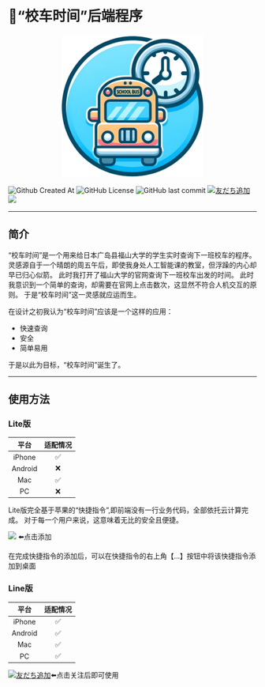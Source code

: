 # 🚌“校车时间”后端程序
<div align="center"><a href="https://github.com/JamesXiaoMo/SchoolBusTime"><img src="images/ICON.png" height="288" border="0"></a></div>

![Github Created At](https://img.shields.io/github/created-at/JamesXiaoMo/SchoolBusTime)
![GitHub License](https://img.shields.io/github/license/JamesXiaoMo/SchoolBusTime)
![GitHub last commit](https://img.shields.io/github/last-commit/JamesXiaoMo/SchoolBusTime)
<a href="https://lin.ee/4wdKd1v"><img src="https://scdn.line-apps.com/n/line_add_friends/btn/ja.png" alt="友だち追加" height="36" border="0"></a>
<a href="https://www.icloud.com/shortcuts/cf8e2bf75a8b4b78bc94fe1ae60b9ea5"><img src="https://help.apple.com/assets/645D5D228BE0233D28263F4B/645D5D258BE0233D28263F5A/zh_CN/d230a25cb974f8908871af04caad89a1.png" height="36"></a>
****
## 简介
“校车时间”是一个用来给日本广岛县福山大学的学生实时查询下一班校车的程序。
灵感源自于一个晴朗的周五午后，即使我身处人工智能课的教室，但浮躁的内心却早已归心似箭。
此时我打开了福山大学的官网查询下一班校车出发的时间。
此时我意识到一个简单的查询，却需要在官网上点击数次，这显然不符合人机交互的原则。
于是“校车时间”这一灵感就应运而生。

在设计之初我认为“校车时间”应该是一个这样的应用：
* 快速查询
* 安全
* 简单易用

于是以此为目标，“校车时间”诞生了。
****
## 使用方法
### Lite版
|   平台    | 适配情况 |
|:-------:|:----:|
| iPhone  |  ✅   |
| Android |  ❌   |
|   Mac   |  ✅   |
|   PC    |  ❌   |

Lite版完全基于苹果的“快捷指令”,即前端没有一行业务代码，全部依托云计算完成。
对于每一个用户来说，这意味着无比的安全且便捷。

<a href="https://www.icloud.com/shortcuts/cf8e2bf75a8b4b78bc94fe1ae60b9ea5"><img src="https://help.apple.com/assets/645D5D228BE0233D28263F4B/645D5D258BE0233D28263F5A/zh_CN/d230a25cb974f8908871af04caad89a1.png" height="72" border="0"></a>
⬅️点击添加

在完成快捷指令的添加后，可以在快捷指令的右上角【...】按钮中将该快捷指令添加到桌面

### Line版
|   平台    | 适配情况 |
|:-------:|:----:|
| iPhone  |  ✅   |
| Android |  ✅   |
|   Mac   |  ✅   |
|   PC    |  ✅   |

<a href="https://lin.ee/4wdKd1v"><img src="https://scdn.line-apps.com/n/line_add_friends/btn/ja.png" alt="友だち追加" height="36" border="0"></a>⬅️点击关注后即可使用